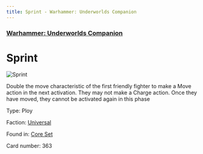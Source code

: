 ```yaml
---
title: Sprint - Warhammer: Underworlds Companion
---
```


### [Warhammer: Underworlds Companion](https://guidokessels.github.io/wh-underworlds)

  

# Sprint

![Sprint](https://warhammerunderworlds.com/wp-content/uploads/sites/6/2017/12/363_ENG-Sprint.png)

Double the move characteristic of the first friendly fighter to make a Move action in the next activation. They may not make a Charge action. Once they have moved, they cannot be activated again in this phase

Type: Ploy

Faction: [Universal](https://guidokessels.github.io/wh-underworlds/factions/universal)

Found in: [Core Set](https://guidokessels.github.io/wh-underworlds/locations/core-set)

Card number: 363
